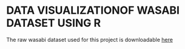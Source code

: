 # DATA VISUALIZATIONOF WASABI DATASET USING R

The raw wasabi dataset used for this project is downloadable [here](https://unice-my.sharepoint.com/:f:/g/personal/aline_menin_unice_fr/EgrkhUFXCmVNrKpyqT1qBDsBqwgKwSZApaQbfumcUoOgCg?e=3SpzZ1)
